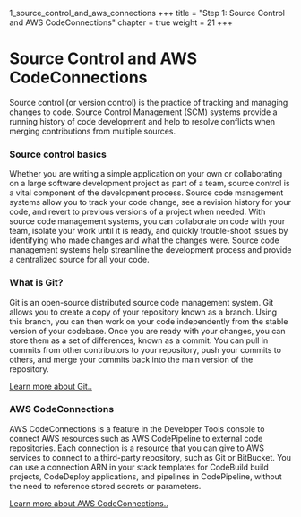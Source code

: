 1_source_control_and_aws_connections
+++
title = "Step 1: Source Control and AWS CodeConnections"
chapter = true
weight = 21
+++


# Source Control and AWS CodeConnections


Source control (or version control) is the practice of tracking and managing changes to code. Source Control Management (SCM) systems provide a running history of code development and help to resolve conflicts when merging contributions from multiple sources.


### Source control basics
Whether you are writing a simple application on your own or collaborating on a large software development project as part of a team, source control is a vital component of the development process. Source code management systems allow you to track your code change, see a revision history for your code, and revert to previous versions of a project when needed. With source code management systems, you can collaborate on code with your team, isolate your work until it is ready, and quickly trouble-shoot issues by identifying who made changes and what the changes were. Source code management systems help streamline the development process and provide a centralized source for all your code.



### What is Git?
Git is an open-source distributed source code management system. Git allows you to create a copy of your repository known as a branch. Using this branch, you can then work on your code independently from the stable version of your codebase. Once you are ready with your changes, you can store them as a set of differences, known as a commit. You can pull in commits from other contributors to your repository, push your commits to others, and merge your commits back into the main version of the repository.

[Learn more about Git..](https://aws.amazon.com/devops/source-control/git/)



### AWS CodeConnections
AWS CodeConnections is a feature in the Developer Tools console to connect AWS resources such as AWS CodePipeline to external code repositories. Each connection is a resource that you can give to AWS services to connect to a third-party repository, such as Git or BitBucket. You can use a connection ARN in your stack templates for CodeBuild build projects, CodeDeploy applications, and pipelines in CodePipeline, without the need to reference stored secrets or parameters.

[Learn more about AWS CodeConnections..](https://docs.aws.amazon.com/dtconsole/latest/userguide/welcome-connections.html#welcome-connections-what-can-I-do)


